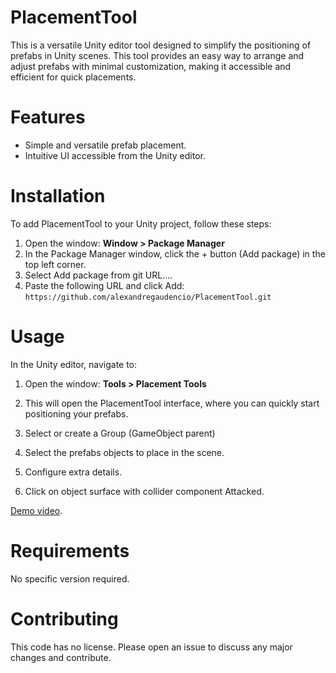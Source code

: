 # PlacementTool
This is a versatile Unity editor tool designed to simplify the positioning of prefabs in Unity scenes. This tool provides an easy way to arrange and adjust prefabs with minimal customization, making it accessible and efficient for quick placements.

# Features
- Simple and versatile prefab placement.
- Intuitive UI accessible from the Unity editor.

# Installation
To add PlacementTool to your Unity project, follow these steps:
1. Open the window: **Window > Package Manager**
2. In the Package Manager window, click the + button (Add package) in the top left corner.
3. Select Add package from git URL....
4. Paste the following URL and click Add:
``` https://github.com/alexandregaudencio/PlacementTool.git ```

# Usage
In the Unity editor, navigate to:
1. Open the window: **Tools > Placement Tools**
2. This will open the PlacementTool interface, where you can quickly start positioning your prefabs.

3. Select or create a Group (GameObject parent)

  
5. Select the prefabs objects to place in the scene.
6. Configure extra details.
7. Click on object surface with collider component Attacked.

[Demo video](Documentation~/demo.mp4).


# Requirements
No specific version required. 

# Contributing
This code has no license. Please open an issue to discuss any major changes and contribute.
